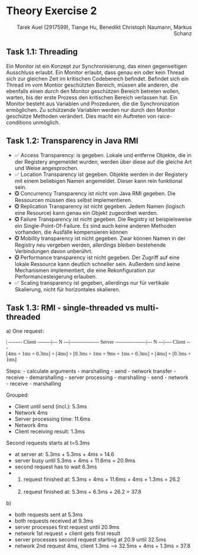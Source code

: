 # Theory Exercise 2

<p style="text-align: right">Tarek Auel (2917599), Tiange Hu, Benedikt Christoph Naumann, Markus Schanz</p>

## Task 1.1: Threading
Ein Monitor ist ein Konzept zur Synchronisierung, das einen gegenseitigen Ausschluss erlaubt. Ein
Monitor erlaubt, dass genau ein oder kein Thread sich zur gleichen Zeit im kritischen Codebereich
befindet. Befindet sich ein Thread im vom Montior geschützten Bereich, müssen alle anderen, die 
ebenfalls einen durch den Monitor geschützen Bereich betreten wollen, warten, bis der erste Prozess
den kritischen Bereich verlassen hat. Ein Monitor besteht aus Variablen und Prozeduren, die die 
Synchronization ermöglichen. Zu schützende Variablen werden nur durch den Monitor geschütze Methoden
 verändert. Dies macht ein Auftreten von raice-conditions unmöglich.

## Task 1.2: Transparency in Java RMI
* :white_check_mark: Access Transparency: is gegeben. Lokale und entferne Objekte, die in der
Registery angemeldet wurden, werden über diese auf die gleiche Art und Weise angesprochen.
* :white_check_mark: Location Transparency ist gegeben. Objekte werden in der Registery mit einem
beliebigen Namen angemeldet. Dieser kann rein funktional sein.
* :negative_squared_cross_mark: Concurrency Transparency ist nicht von Java RMI gegeben. Die
Ressourcen müssen dies selbst implementieren.
* :negative_squared_cross_mark: Replication Transparency ist nicht gegeben. Jedem Namen (logisch
eine Resource) kann genau ein Objekt zugeordnet werden.
* :negative_squared_cross_mark: Failure Transparency ist nicht gegeben. Die Registry ist
beispielsweise ein Single-Point-Of-Failure. Es sind auch keine anderen Methoden vorhanden, die
Ausfälle kompensieren können
* :negative_squared_cross_mark: Mobility transparency ist nicht gegeben. Zwar können Namen in der
Registry neu vergeben werden, allerdings bleiben bestehende Verbindungen davon unberührt.
* :negative_squared_cross_mark: Performance transparency ist nicht gegeben. Der Zugriff auf eine
lokale Ressource kann deutlich schneller sein. Außerdem sind keine Mechanismen implementiert, die 
eine Rekonfiguration zur Performancesteigerung erlauben.
* :white_check_mark: Scaling transparency ist gegeben, allerdings nur für vertikale
Skalierung, nicht für horizontales skalieren.

## Task 1.3: RMI - single-threaded vs multi-threaded
a)
One request:
<p style="font-family: Consolas">
| -------- Client --------|--- N ---|----------------- Server ------------------|--- N ---|---- Client ---<br />
[4ms + 1ms + 0.3ms] + [4ms] + [0.3ms + 1ms + 9ms + 1ms + 0.3ms] + [4ms] + [0.3ms + 1ms]
</p>
Steps:
- calculate arguments
- marshalling
- send
- network transfer
- receive
- demarshalling
- server processing
- marshalling
- send
- network
- receive
- marshalling

Grouped: 
- Client until send (incl.): 5.3ms
- Network 4ms
- Server processing time: 11.6ms
- Network 4ms 
- Client receiving result: 1.3ms


Second requests starts at t=5.3ms
- at server at: 5.3ms + 5.3ms + 4ms = 14.6
- server busy until 5.3ms + 4ms + 11.6ms = 20.9ms
- second request has to wait 6.3ms
- 1. request finished at: 5.3ms + 4ms + 11.6ms + 4ms + 1.3ms = 26.2
- 2. request finished at: 5.3ms + 6.3ms + 26.2 = 37.8

b)
- both requests sent at 5.3ms
- both requests received at 9.3ms
- server processes first request until 20.9ms
- network 1st request + client gets first result
- server processes second request starting at 20.9 until 32.5ms
- network 2nd request 4ms, client 1.3ms --> 32.5ms + 4ms + 1.3ms = 37.8
